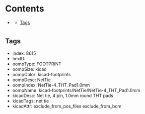 



Contents
========

* [](#)
	* [Tags](#tags)

# 

## Tags

- index: 8615
- hexID: 
- oompType: FOOTPRINT
- oompSize: kicad
- oompColor: kicad-footprints
- oompDesc: NetTie
- oompIndex: NetTie-4_THT_Pad1.0mm
- oompName: kicad-footprints/NetTie/NetTie-4_THT_Pad1.0mm
- kicadDesc: Net tie, 4 pin, 1.0mm round THT pads
- kicadTags: net tie
- kicadAttr: exclude_from_pos_files exclude_from_bom
